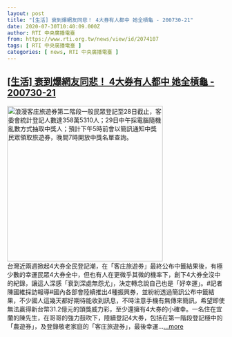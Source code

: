 ```yaml
---
layout: post
title: "[生活] 衰到爆網友同悲！ 4大券有人都中 她全槓龜 - 200730-21"
date: 2020-07-30T10:40:09.000Z
author: RTI 中央廣播電臺
from: https://www.rti.org.tw/news/view/id/2074107
tags: [ RTI 中央廣播電臺 ]
categories: [ news, RTI 中央廣播電臺 ]
---
```

<!--1596105609000-->
[[生活] 衰到爆網友同悲！ 4大券有人都中 她全槓龜 - 200730-21](https://www.rti.org.tw/news/view/id/2074107)
------

<div>
<img src="https://static.rti.org.tw/assets/thumbnails/2020/07/29/20200729000045M.jpg" width="360" alt="浪漫客庄旅遊券第二階段一般民眾登記至28日截止，客委會統計登記人數達358萬5310人；29日中午採電腦隨機亂數方式抽取中獎人；預計下午5時前會以簡訊通知中獎民眾領取旅遊券，晚間7時開放中獎名單查詢。" title="浪漫客庄旅遊券第二階段一般民眾登記至28日截止，客委會統計登記人數達358萬5310人；29日中午採電腦隨機亂數方式抽取中獎人；預計下午5時前會以簡訊通知中獎民眾領取旅遊券，晚間7時開放中獎名單查詢。"><br>台灣近兩週掀起4大券全民登記潮，在「客庄旅遊券」最終公布中籤結果後，有極少數的幸運民眾4大券全中，但也有人在更微乎其微的機率下，創下4大券全沒中的紀錄，讓這人深感「衰到深處無怨尤」，決定轉念說自己也是「好幸運」。#記者陳國維採訪報導#國內各部會陸續推出4種振興券，並紛紛透過簡訊公布中籤結果，不少國人這幾天都好期待能收到訊息，不時注意手機有無傳來簡訊，希望即使無法贏得新台幣31.2億元的頭獎威力彩，至少還擁有4大券的小確幸。一名住在宜蘭的陳先生，在哥哥的強力鼓吹下，陸續登記4大券，包括在第一階段登記穩中的「農遊券」，及登錄敬老家庭的「客庄旅遊券」，最後幸運...<a target="_blank" href="https://www.rti.org.tw/news/view/id/2074107">...more</a>
</div>
